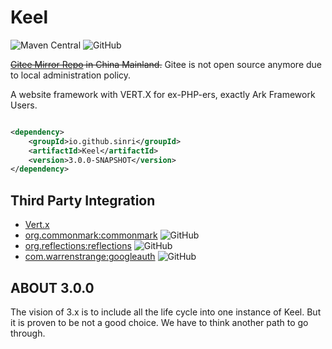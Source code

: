 # Keel

![Maven Central](https://img.shields.io/maven-central/v/io.github.sinri/Keel)
![GitHub](https://img.shields.io/github/license/sinri/Keel)

<del>[Gitee Mirror Repo](https://gitee.com/Sinri/Keel) in China Mainland.</del>
Gitee is not open source anymore due to local administration policy.

A website framework with VERT.X for ex-PHP-ers, exactly Ark Framework Users.

```xml

<dependency>
    <groupId>io.github.sinri</groupId>
    <artifactId>Keel</artifactId>
    <version>3.0.0-SNAPSHOT</version>
</dependency>
```

## Third Party Integration

* [Vert.x](https://vertx.io)
* [org.commonmark:commonmark](https://github.com/commonmark/commonmark-java) ![GitHub](https://img.shields.io/github/license/commonmark/commonmark-java)
* [org.reflections:reflections](https://github.com/ronmamo/reflections) ![GitHub](https://img.shields.io/github/license/ronmamo/reflections)
* [com.warrenstrange:googleauth](https://github.com/wstrange/GoogleAuth) ![GitHub](https://img.shields.io/github/license/wstrange/GoogleAuth)

## ABOUT 3.0.0

The vision of 3.x is to include all the life cycle into one instance of Keel.
But it is proven to be not a good choice.
We have to think another path to go through.